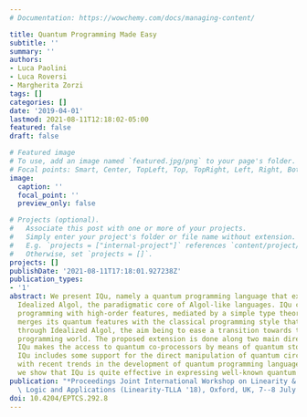 ```yaml
---
# Documentation: https://wowchemy.com/docs/managing-content/

title: Quantum Programming Made Easy
subtitle: ''
summary: ''
authors:
- Luca Paolini
- Luca Roversi
- Margherita Zorzi
tags: []
categories: []
date: '2019-04-01'
lastmod: 2021-08-11T12:18:02-05:00
featured: false
draft: false

# Featured image
# To use, add an image named `featured.jpg/png` to your page's folder.
# Focal points: Smart, Center, TopLeft, Top, TopRight, Left, Right, BottomLeft, Bottom, BottomRight.
image:
  caption: ''
  focal_point: ''
  preview_only: false

# Projects (optional).
#   Associate this post with one or more of your projects.
#   Simply enter your project's folder or file name without extension.
#   E.g. `projects = ["internal-project"]` references `content/project/deep-learning/index.md`.
#   Otherwise, set `projects = []`.
projects: []
publishDate: '2021-08-11T17:18:01.927238Z'
publication_types:
- '1'
abstract: We present IQu, namely a quantum programming language that extends Reynold's
  Idealized Algol, the paradigmatic core of Algol-like languages. IQu combines imperative
  programming with high-order features, mediated by a simple type theory. IQu mildly
  merges its quantum features with the classical programming style that we can experiment
  through Idealized Algol, the aim being to ease a transition towards the quantum
  programming world. The proposed extension is done along two main directions. First,
  IQu makes the access to quantum co-processors by means of quantum stores. Second,
  IQu includes some support for the direct manipulation of quantum circuits, in accordance
  with recent trends in the development of quantum programming languages. Finally,
  we show that IQu is quite effective in expressing well-known quantum algorithms.
publication: "*Proceedings Joint International Workshop on Linearity & Trends in Linear\
  \ Logic and Applications (Linearity-TLLA '18), Oxford, UK, 7--8 July 2018*"
doi: 10.4204/EPTCS.292.8
---
```


